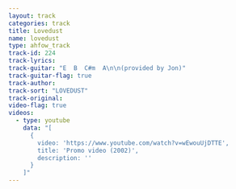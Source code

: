 ```yaml
---
layout: track
categories: track
title: Lovedust
name: lovedust
type: ahfow_track
track-id: 224
track-lyrics: 
track-guitar: "E  B  C#m  A\n\n(provided by Jon)"
track-guitar-flag: true
track-author: 
track-sort: "LOVEDUST"
track-original: 
video-flag: true
videos:
  - type: youtube
    data: "[
      { 
        video: 'https://www.youtube.com/watch?v=wEwouUjDTTE',
        title: 'Promo video (2002)',
        description: ''
      }
    ]"
---
```

